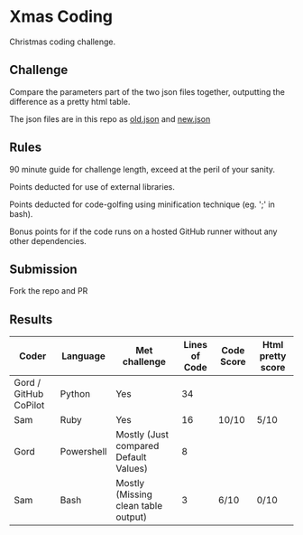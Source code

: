 # Xmas Coding

Christmas coding challenge.

## Challenge

Compare the parameters part of the two json files together, outputting the difference as a pretty html table.

The json files are in this repo as [old.json](old.json) and [new.json](new.json)

## Rules

90 minute guide for challenge length, exceed at the peril of your sanity.

Points deducted for use of external libraries.

Points deducted for code-golfing using minification technique (eg. ';' in bash).

Bonus points for if the code runs on a hosted GitHub runner without any other dependencies.

## Submission

Fork the repo and PR

## Results

Coder | Language | Met challenge | Lines of Code | Code Score | Html pretty score
----- | -------- | ------------- | ------------- | ---------- | -----------------
Gord / GitHub CoPilot | Python | Yes  | 34 |  | 
Sam   | Ruby | Yes | 16 | 10/10 | 5/10
Gord  | Powershell | Mostly (Just compared Default Values) | 8 |  | 
Sam | Bash | Mostly (Missing clean table output) | 3 | 6/10 | 0/10
